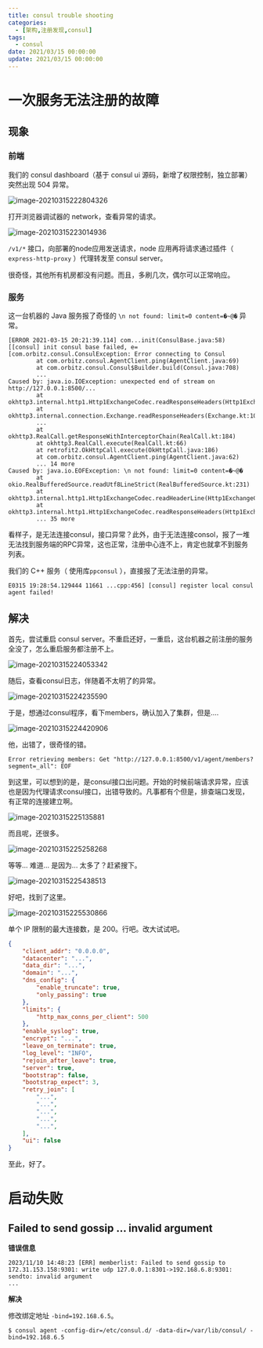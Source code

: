 ```yaml
---
title: consul trouble shooting
categories: 
  - [架构,注册发现,consul]
tags:
  - consul
date: 2021/03/15 00:00:00
update: 2021/03/15 00:00:00
---
```


# 一次服务无法注册的故障

## 现象

### 前端

我们的 consul dashboard（基于 consul ui 源码，新增了权限控制，独立部署）突然出现 504 异常。

![image-20210315222804326](trouble-shooting/image-20210315222804326.png)

打开浏览器调试器的 network，查看异常的请求。

![image-20210315223014936](trouble-shooting/image-20210315223014936.png)

`/v1/*` 接口，向部署的node应用发送请求，node 应用再将请求通过插件（ `express-http-proxy` ）代理转发至 consul server。

很奇怪，其他所有机房都没有问题。而且，多刷几次，偶尔可以正常响应。

### 服务

这一台机器的 Java 服务报了奇怪的 `\n not found: limit=0 content=�~@�` 异常。

```
[ERROR 2021-03-15 20:21:39.114] com...init(ConsulBase.java:58) [[consul] init consul base failed, e=[com.orbitz.consul.ConsulException: Error connecting to Consul
        at com.orbitz.consul.AgentClient.ping(AgentClient.java:69)
        at com.orbitz.consul.Consul$Builder.build(Consul.java:708)
        ...
Caused by: java.io.IOException: unexpected end of stream on http://127.0.0.1:8500/...
        at okhttp3.internal.http1.Http1ExchangeCodec.readResponseHeaders(Http1ExchangeCodec.kt:205)
        at okhttp3.internal.connection.Exchange.readResponseHeaders(Exchange.kt:105)
        ...
        at okhttp3.RealCall.getResponseWithInterceptorChain(RealCall.kt:184)
        at okhttp3.RealCall.execute(RealCall.kt:66)
        at retrofit2.OkHttpCall.execute(OkHttpCall.java:186)
        at com.orbitz.consul.AgentClient.ping(AgentClient.java:62)
        ... 14 more
Caused by: java.io.EOFException: \n not found: limit=0 content=�~@�
        at okio.RealBufferedSource.readUtf8LineStrict(RealBufferedSource.kt:231)
        at okhttp3.internal.http1.Http1ExchangeCodec.readHeaderLine(Http1ExchangeCodec.kt:210)
        at okhttp3.internal.http1.Http1ExchangeCodec.readResponseHeaders(Http1ExchangeCodec.kt:181)
        ... 35 more
```

看样子，是无法连接consul，接口异常？此外，由于无法连接consol，报了一堆无法找到服务端的RPC异常，这也正常，注册中心连不上，肯定也就拿不到服务列表。

我们的 C++ 服务（ 使用库`ppconsul` ），直接报了无法注册的异常。

```shell
E0315 19:28:54.129444 11661 ...cpp:456] [consul] register local consul agent failed!
```

## 解决

首先，尝试重启 consul server。不重启还好，一重启，这台机器之前注册的服务全没了，怎么重启服务都注册不上。

![image-20210315224053342](trouble-shooting/image-20210315224053342.png)

随后，查看consul日志，伴随着不太明了的异常。

![image-20210315224235590](trouble-shooting/image-20210315224235590.png)

于是，想通过consul程序，看下members，确认加入了集群，但是.... 

![image-20210315224420906](trouble-shooting/image-20210315224420906.png)

他，出错了，很奇怪的错。

```shell
Error retrieving members: Get "http://127.0.0.1:8500/v1/agent/members?segment=_all": EOF
```

到这里，可以想到的是，是consul接口出问题。开始的时候前端请求异常，应该也是因为代理请求consul接口，出错导致的。凡事都有个但是，排查端口发现，有正常的连接建立啊。

![image-20210315225135881](trouble-shooting/image-20210315225135881.png)

而且呢，还很多。

![image-20210315225258268](trouble-shooting/image-20210315225258268.png)

等等... 难道... 是因为... 太多了？赶紧搜下。

![image-20210315225438513](trouble-shooting/image-20210315225438513.png)

好吧，找到了这里。

![image-20210315225530866](trouble-shooting/image-20210315225530866.png)

单个 IP 限制的最大连接数，是 200。行吧。改大试试吧。

```json
{
    "client_addr": "0.0.0.0",
    "datacenter": "...",
    "data_dir": "...",
    "domain": "...",
    "dns_config": {
        "enable_truncate": true,
        "only_passing": true
    },
    "limits": {
        "http_max_conns_per_client": 500
    },
    "enable_syslog": true,
    "encrypt": "...",
    "leave_on_terminate": true,
    "log_level": "INFO",
    "rejoin_after_leave": true,
    "server": true,
    "bootstrap": false,
    "bootstrap_expect": 3,
    "retry_join": [
        "...",
        "...",
        "...",
        "...",
        "...",
    ],
    "ui": false
}
```

至此，好了。

# 启动失败

## Failed to send gossip ... invalid argument

**错误信息**

```shell
2023/11/10 14:48:23 [ERR] memberlist: Failed to send gossip to 172.31.153.158:9301: write udp 127.0.0.1:8301->192.168.6.8:9301: sendto: invalid argument
...
```

**解决**

修改绑定地址 `-bind=192.168.6.5`。

```shell
$ consul agent -config-dir=/etc/consul.d/ -data-dir=/var/lib/consul/ -bind=192.168.6.5
```